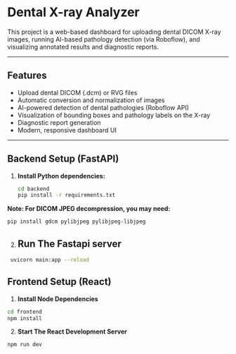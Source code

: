 # Dental X-ray Analyzer

This project is a web-based dashboard for uploading dental DICOM X-ray images, running AI-based pathology detection (via Roboflow), and visualizing annotated results and diagnostic reports.

---

## Features

- Upload dental DICOM (.dcm) or RVG files
- Automatic conversion and normalization of images
- AI-powered detection of dental pathologies (Roboflow API)
- Visualization of bounding boxes and pathology labels on the X-ray
- Diagnostic report generation
- Modern, responsive dashboard UI

---

## Backend Setup (FastAPI)

1. **Install Python dependencies:**

   ```bash
   cd backend
   pip install -r requirements.txt
   ```
**Note: For DICOM JPEG decompression, you may need:**
```bash
pip install gdcm pylibjpeg pylibjpeg-libjpeg
```



2. ## Run The Fastapi server 
```bash
 uvicorn main:app --reload 
```


## Frontend Setup (React)

1. **Install Node Dependencies**
```bash
cd frontend
npm install
```

2. **Start The React Development Server**
```bash
npm run dev
```
